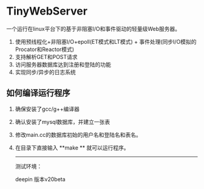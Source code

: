 # TinyWebServer

一个运行在linux平台下的基于非阻塞I/O和事件驱动的轻量级Web服务器。

1. 使用预线程化+非阻塞I/O+epoll(ET模式和LT模式) + 事件处理(同步I/O模拟的Procator和Reactor模式)
2. 支持解析GET和POST请求
3. 访问服务器数据库达到注册和登陆的功能
4. 实现同步/异步的日志系统



## 如何编译运行程序

1. 确保安装了gcc/g++编译器

2. 确认安装了mysql数据库，并建立一张表

3. 修改main.cc的数据库初始的用户名和登陆名和表名。

4. 在目录下直接输入 **make ** 就可以运行程序。

   ---

   测试环境：

   deepin 版本v20beta

